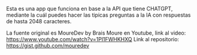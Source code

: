 Esta es una app que funciona en base a la API que tiene CHATGPT, mediante la cuál puedes hacer las tipicas preguntas a la IA con respuestas de hasta 2048 caracteres.

La fuente original es MoureDev by Brais Moure en Youtube, link al video: https://www.youtube.com/watch?v=1Pl1FWHKHXQ
Link al repositorio: https://gist.github.com/mouredev